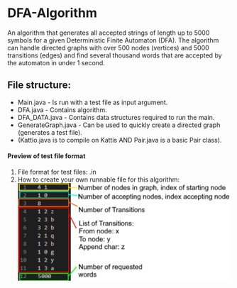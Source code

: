 # DFA-Algorithm
An algorithm that generates all accepted strings of length up to 5000 symbols for a given Deterministic Finite Automaton (DFA). The algorithm can handle directed graphs with over 500 nodes (vertices) and 5000 transitions (edges) and find several thousand words that are accepted by the automaton in under 1 second.

## File structure:
- Main.java - Is run with a test file as input argument.
- DFA.java - Contains algorithm.
- DFA_DATA.java - Contains data structures required to run the main.
- GenerateGraph.java - Can be used to quickly create a directed graph (generates a test file).  
- (Kattio.java is to compile on Kattis AND Pair.java is a basic Pair class).

#### Preview of test file format
1. File format for test files: .in
2. How to create your own runnable file for this algorithm: <br>
![Image of how test files should look like](ImagesReadme/testfileFormat.png)
